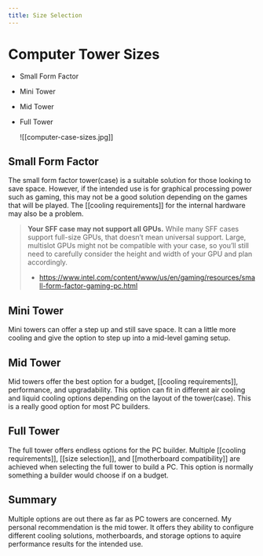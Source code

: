 ```yaml
---
title: Size Selection
---
```

# Computer Tower Sizes

* Small Form Factor
* Mini Tower
* Mid Tower
* Full Tower

	![[computer-case-sizes.jpg]]
## Small Form Factor

The small form factor tower(case) is a suitable solution for those looking to save space. However, if the intended use is for graphical processing power such as gaming, this may not be a good solution depending on the games that will be played. The [[cooling requirements]] for the internal hardware may also be a problem.

> **Your SFF case may not support all GPUs.** While many SFF cases support full-size GPUs, that doesn’t mean universal support. Large, multislot GPUs might not be compatible with your case, so you’ll still need to carefully consider the height and width of your GPU and plan accordingly.
> - https://www.intel.com/content/www/us/en/gaming/resources/small-form-factor-gaming-pc.html

## Mini Tower

Mini towers can offer a step up and still save space. It can a little more cooling and give the option to step up into a mid-level gaming setup. 

## Mid Tower

Mid towers offer the best option for a budget, [[cooling requirements]], performance, and upgradability. This option can fit in different air cooling and liquid cooling options depending on the layout of the tower(case). This is a really good option for most PC builders.

## Full Tower

The full tower offers endless options for the PC builder. Multiple [[cooling requirements]], [[size selection]], and [[motherboard compatibility]] are achieved when selecting the full tower to build a PC. This option is normally something a builder would choose if on a budget. 

## Summary

Multiple options are out there as far as PC towers are concerned. My personal recommendation is the mid tower. It offers they ability to configure different cooling solutions, motherboards, and storage options to aquire performance results for the intended use.





